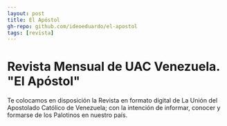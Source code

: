 ```yaml
---
layout: post
title: El Apóstol
gh-repo: github.com/ideoeduardo/el-apostol
tags: [revista]
---
```

# Revista Mensual de UAC Venezuela. "El Apóstol"
Te colocamos en disposición la Revista en formato digital de La Unión del Apostolado Católico de Venezuela; con la intención de informar, conocer y formarse de los Palotinos en nuestro país.
